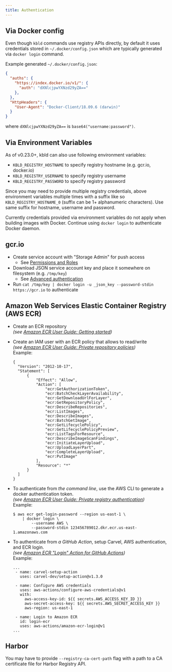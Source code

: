 ```yaml
---
title: Authentication
---
```


## Via Docker config

Even though `kbld` commands use registry APIs directly, by default it uses credentials stored in `~/.docker/config.json` which are typically generated via `docker login` command.

Example generated `~/.docker/config.json`:

```json
{
  "auths": {
    "https://index.docker.io/v1/": {
      "auth": "dXNlcjpwYXNzd29yZA=="
    },
  },
  "HttpHeaders": {
    "User-Agent": "Docker-Client/18.09.6 (darwin)"
  }
}
```

where `dXNlcjpwYXNzd29yZA==` is `base64("username:password")`.

## Via Environment Variables

As of v0.23.0+, kbld can also use following environment variables:

- `KBLD_REGISTRY_HOSTNAME` to specify registry hostname (e.g. gcr.io, docker.io)
- `KBLD_REGISTRY_USERNAME` to specify registry username
- `KBLD_REGISTRY_PASSWORD` to specify registry password

Since you may need to provide multiple registry credentials, above environment variables multiple times with a suffix like so `KBLD_REGISTRY_HOSTNAME_0` (suffix can be 1+ alphanumeric characters). Use same suffix for hostname, username and password.

Currently credentials provided via environment variables do not apply when building images with Docker. Continue using `docker login` to authenticate Docker daemon.

## gcr.io

- Create service account with "Storage Admin" for push access
  - See [Permissions and Roles](https://cloud.google.com/container-registry/docs/access-control#permissions_and_roles)
- Download JSON service account key and place it somewhere on filesystem (e.g. `/tmp/key`)
  - See [Advanced authentication](https://cloud.google.com/container-registry/docs/advanced-authentication#json_key_file)
- Run `cat /tmp/key | docker login -u _json_key --password-stdin https://gcr.io` to authenticate

## Amazon Web Services Elastic Container Registry (AWS ECR)

- Create an ECR repository \
  _(see [Amazon ECR User Guide: Getting started](https://docs.aws.amazon.com/AmazonECR/latest/userguide/getting-started-console.html))_
- Create an IAM user with an ECR policy that allows to read/write \
  _(see [Amazon ECR User Guide: Private repository policies](https://docs.aws.amazon.com/AmazonECR/latest/userguide/repository-policies.html))_ \
  Example:
  ```
  {
    "Version": "2012-10-17",
    "Statement": [
        {
            "Effect": "Allow",
            "Action": [
                "ecr:GetAuthorizationToken",
                "ecr:BatchCheckLayerAvailability",
                "ecr:GetDownloadUrlForLayer",
                "ecr:GetRepositoryPolicy",
                "ecr:DescribeRepositories",
                "ecr:ListImages",
                "ecr:DescribeImages",
                "ecr:BatchGetImage",
                "ecr:GetLifecyclePolicy",
                "ecr:GetLifecyclePolicyPreview",
                "ecr:ListTagsForResource",
                "ecr:DescribeImageScanFindings",
                "ecr:InitiateLayerUpload",
                "ecr:UploadLayerPart",
                "ecr:CompleteLayerUpload",
                "ecr:PutImage"
            ],
            "Resource": "*"
        }
    ]
  }
  ```

- To authenticate from _the command line_, use the AWS CLI to generate a docker authentication token. \
  _(see [Amazon ECR User Guide: Private registry authentication](https://docs.aws.amazon.com/AmazonECR/latest/userguide/registry_auth.html))_ \
  Example:
  ```
  $ aws ecr get-login-password --region us-east-1 \
      | docker login \
          --username AWS \
          --password-stdin 123456789012.dkr.ecr.us-east-1.amazonaws.com
  ```
- To authenticate from _a GitHub Action_, setup Carvel, AWS authentication, and ECR login. \
  _(see [Amazon ECR "Login" Action for GitHub Actions](https://github.com/aws-actions/amazon-ecr-login))_ \
   Example:

   ```
   ...
    - name: carvel-setup-action
      uses: carvel-dev/setup-action@v1.3.0

    - name: Configure AWS credentials
      uses: aws-actions/configure-aws-credentials@v1
      with:
        aws-access-key-id: ${{ secrets.AWS_ACCESS_KEY_ID }}
        aws-secret-access-key: ${{ secrets.AWS_SECRET_ACCESS_KEY }}
        aws-region: us-east-1

    - name: Login to Amazon ECR
      id: login-ecr
      uses: aws-actions/amazon-ecr-login@v1
   ...
   ```



## Harbor

You may have to provide `--registry-ca-cert-path` flag with a path to a CA certificate file for Harbor Registry API.
